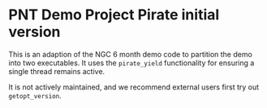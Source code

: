 # PNT Demo Project Pirate initial version

This is an adaption of the NGC 6 month demo code to partition the
demo into two executables.  It uses the `pirate_yield` functionality
for ensuring a single thread remains active.

It is not actively maintained, and we recommend external users
first try out `getopt_version`.